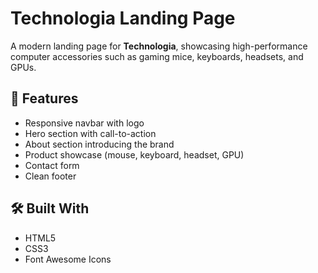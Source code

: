 # Technologia Landing Page

A modern landing page for **Technologia**, showcasing high-performance computer accessories such as gaming mice, keyboards, headsets, and GPUs.

## 🚀 Features
- Responsive navbar with logo
- Hero section with call-to-action
- About section introducing the brand
- Product showcase (mouse, keyboard, headset, GPU)
- Contact form
- Clean footer

## 🛠️ Built With
- HTML5
- CSS3
- Font Awesome Icons

